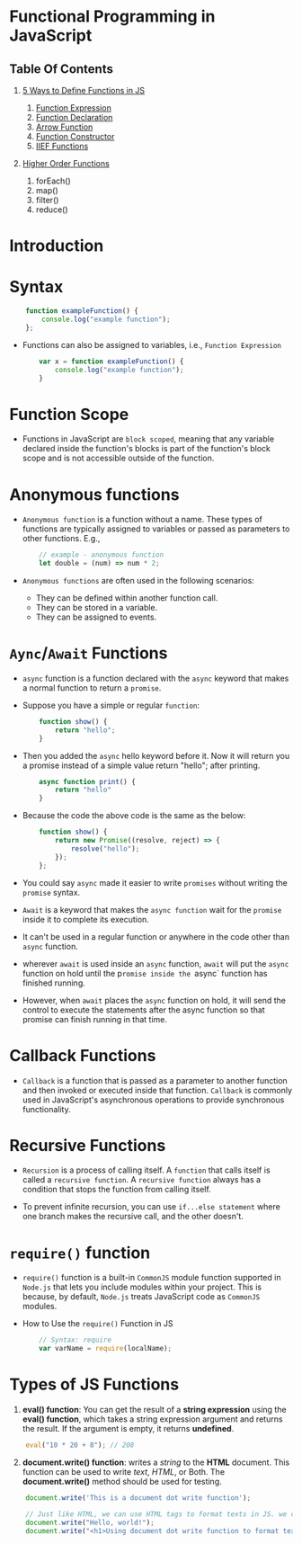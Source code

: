 # Functional Programming in JavaScript

## Table Of Contents
1. [5 Ways to Define Functions in JS]()
    1. [Function Expression](https://github.com/nyangweso-rodgers/Programming-with-JavaScript/tree/main/JavaScript-Fundamentals/Functional-Programming-in-JS/5-Ways-to-Define-Functions-in-JS/Function-Expression)
    2. [Function Declaration](https://github.com/nyangweso-rodgers/Programming-with-JavaScript/tree/main/JavaScript-Fundamentals/Functional-Programming-in-JS/5-Ways-to-Define-Functions-in-JS/Function-Declaration)
    3. [Arrow Function](https://github.com/nyangweso-rodgers/Programming-with-JavaScript/tree/main/JavaScript-Fundamentals/Functional-Programming-in-JS/5-Ways-to-Define-Functions-in-JS/Arrow-Function)
    4. [Function Constructor](https://github.com/nyangweso-rodgers/Programming-with-JavaScript/tree/main/JavaScript-Fundamentals/Functional-Programming-in-JS/5-Ways-to-Define-Functions-in-JS/Function-Constructor)
    5. [IIEF Functions](https://github.com/nyangweso-rodgers/Programming-with-JavaScript/tree/main/JavaScript-Fundamentals/Functional-Programming-in-JS/5-Ways-to-Define-Functions-in-JS/IIEF-Function)

2. [Higher Order Functions](https://github.com/nyangweso-rodgers/Programming-with-JavaScript/tree/main/JavaScript-Fundamentals/Functional-Programming-in-JS/Higher-Order-Functions)
   1. forEach()
   2. map()
   3. filter()
   4. reduce()

# Introduction

# Syntax
```js
    function exampleFunction() {
        console.log("example function");
    };
```

* Functions can also be assigned to variables, i.e., `Function Expression`

    ```js
        var x = function exampleFunction() {
            console.log("example function");
        }
    ```

# Function Scope
* Functions in JavaScript are `block scoped`, meaning that any variable declared inside the function's blocks is part of the function's block scope and is not accessible outside of the function.
# Anonymous functions
* `Anonymous function` is a function without a name. These types of functions are typically assigned to variables or passed as parameters to other functions. E.g., 

    ```js
        // example - anonymous function
        let double = (num) => num * 2;
    ```
* `Anonymous functions` are often used in the following scenarios:
  * They can be defined within another function call.
  * They can be stored in a variable.
  * They can be assigned to events.

# `Aync`/`Await` Functions
* `async` function is a function declared with the `async` keyword that makes a normal function to return a `promise`.
* Suppose you have a simple or regular `function`:
    ```js
        function show() {
            return "hello";
        }
    ```

* Then you added the `async` hello keyword before it. Now it will return you a promise instead of a simple value return "hello"; after printing.

    ```js
        async function print() {
            return "hello"
        }
    ```
* Because the code the above code is the same as the below:

    ```js
        function show() {
            return new Promise((resolve, reject) => {
                resolve("hello");
            });
        };
    ```
* You could say `async` made it easier to write `promises` without writing the `promise` syntax.
* `Await` is a keyword that makes the `async function` wait for the `promise` inside it to complete its execution.
* It can't be used in a regular function or anywhere in the code other than `async` function.
* wherever `await` is used inside an `async` function, `await` will put the `async` function on hold until the p`romise inside the `async` function has finished running.
* However, when `await` places the `async` function on hold, it will send the control to execute the statements after the async function so that promise can finish running in that time.

# Callback Functions
* `Callback` is a function that is passed as a parameter to another function and then invoked or executed inside that function. `Callback` is commonly used in JavaScript's asynchronous operations to provide synchronous functionality.

# Recursive Functions
* `Recursion` is a process of calling itself. A `function` that calls itself is called a `recursive function`. A `recursive function` always has a condition that stops the function from calling itself. 

* To prevent infinite recursion, you can use `if...else statement` where one branch makes the recursive call, and the other doesn't.

# `require()` function
* `require()` function is a built-in `CommonJS` module function supported in `Node.js` that lets you include modules within your project. This is because, by default, `Node.js` treats JavaScript code as `CommonJS` modules.
* How to Use the `require()` Function in JS

    ```js
        // Syntax: require
        var varName = require(localName);
    ```
# Types of JS Functions
1. __eval() function__: You can get the result of a __string expression__ using the __eval() function__, which takes a string expression argument and returns the result. If the argument is empty, it returns __undefined__.
```js
    eval("10 * 20 + 8"); // 208
```
2. __document.write() function__: writes a _string_ to the __HTML__ document. This function can be used to write _text_, _HTML_, or Both. The __document.write()__ method should be used for testing.
```js
    document.write('This is a document dot write function');

    // Just like HTML, we can use HTML tags to format texts in JS. we can output the text as a heading
    document.write("Hello, world!");
    document.write("<h1>Using document dot write function to format texts</h1>")
```